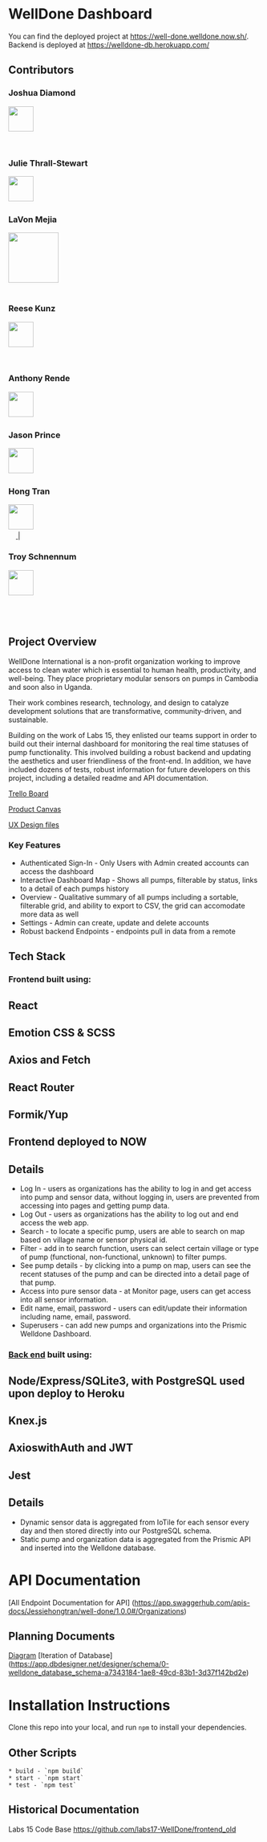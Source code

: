 # WellDone Dashboard

You can find the deployed project at https://well-done.welldone.now.sh/.
Backend is deployed at https://welldone-db.herokuapp.com/ 

## Contributors
### Joshua Diamond
[<img src="https://avatars2.githubusercontent.com/u/46494969?s=400&v=4" width = "50" />](https://avatars2.githubusercontent.com/u/46494969?s=400&v=4)  
[<img src="https://github.com/favicon.ico" width="15"> ](https://github.com/Josh-Diamond)                           
[ <img src="https://static.licdn.com/sc/h/al2o9zrvru7aqj8e1x2rzsrca" width="15"> ](https://www.linkedin.com/in/josh-e-diamond/) 
 
### Julie Thrall-Stewart 
[<img src="https://avatars3.githubusercontent.com/u/51095071?s=400&v=4" width = "50" />](https://avatars3.githubusercontent.com/u/51095071?s=400&v=4)
[<img src="https://github.com/favicon.ico" width="15"> ](https://github.com/juliehtrallstewart)

### LaVon Mejia
[<img src="https://avatars2.githubusercontent.com/u/5023620?s=400&u=f90e57af87fdd9d4d9396344c92c40968a882116&v=4" width = "100" />](https://avatars2.githubusercontent.com/u/5023620?s=400&u=f90e57af87fdd9d4d9396344c92c40968a882116&v=4)
[<img src="https://github.com/favicon.ico" width="15"> ](https://github.com/lavonmejia)                                       
[ <img src="https://static.licdn.com/sc/h/al2o9zrvru7aqj8e1x2rzsrca" width="15"> ](https://www.linkedin.com/in/lavonmejia/) 

### Reese Kunz	
[<img src="https://avatars3.githubusercontent.com/u/50683954?s=400&v=4" width = "50" />](https://avatars3.githubusercontent.com/u/50683954?s=400&v=4)  
[<img src="https://github.com/favicon.ico" width="15"> ](https://github.com/reesekunz)        
[ <img src="https://static.licdn.com/sc/h/al2o9zrvru7aqj8e1x2rzsrca" width="15"> ](https://www.linkedin.com/in/reesekunz/) 

### Anthony Rende 	
[<img src="https://avatars1.githubusercontent.com/u/20798984?s=400&v=4" width = "50" />](https://avatars1.githubusercontent.com/u/20798984?s=400&v=4) 
[<img src="https://github.com/favicon.ico" width="15"> ](https://github.com/jazz-code)   

### Jason Prince  	
[<img src="https://avatars3.githubusercontent.com/u/20310701?s=400&v=4" width = "50" />](https://avatars3.githubusercontent.com/u/20310701?s=400&v=4) 
[<img src="https://github.com/favicon.ico" width="15"> ](https://github.com/endersgame1977) 

### Hong Tran	
[<img src="https://avatars2.githubusercontent.com/u/50851248?s=400&v=4" width = "50" />](https://avatars2.githubusercontent.com/u/50851248?s=400&v=4) 
[<img src="https://github.com/favicon.ico" width="15"> ](https://github.com/Jessiehongtran)                                 
[ <img src="https://static.licdn.com/sc/h/al2o9zrvru7aqj8e1x2rzsrca" width="15"> ](https://www.linkedin.com/in/hong-jessie-tran-35970286/) |                      

### Troy Schnennum 
[<img src="https://avatars2.githubusercontent.com/u/51007480?s=400&v=4" width = "50" />](https://avatars2.githubusercontent.com/u/51007480?s=400&v=4) 
[<img src="https://github.com/favicon.ico" width="15"> ](https://github.com/TroySchennum)                                 

    
<br>
<br>


## Project Overview

WellDone International is a non-profit organization working to improve access to clean water which is essential to human health, productivity, and well-being. They place proprietary modular sensors on pumps in Cambodia and soon also in Uganda.

Their  work combines research, technology, and design to catalyze development solutions that are transformative, community-driven, and sustainable.

Building on the work of Labs 15, they enlisted our teams support in order to build out their internal dashboard for monitoring the real time statuses of pump functionality.  This involved building a robust backend and updating the aesthetics and user friendliness of the front-end.  In addition, we have included dozens of tests, robust information for future developers on this project, including a detailed readme and API documentation.

[Trello Board](https://trello.com/b/BhNi8L2H/labs-17-welldone)

[Product Canvas](https://www.notion.so/2505aad2c6a24aa2bd68c332370bfbfc?v=fcba394b346b46f6a8c2673571dc7151)

[UX Design files](https://www.figma.com/file/VtIl2XiHAPvsDYvmdejQFc/WellDone-Hand-off)


### Key Features

- Authenticated Sign-In - Only Users with Admin created accounts can access the dashboard 
- Interactive Dashboard Map - Shows all pumps, filterable by status, links to a detail of each pumps history 
- Overview - Qualitative summary of all pumps including a sortable, filterable grid, and ability to export to CSV, the grid can accomodate more data as well   
- Settings - Admin can create, update and delete accounts
- Robust backend Endpoints - endpoints pull in data from a remote 

## Tech Stack
### Frontend built using:
## React 
## Emotion CSS & SCSS
## Axios and Fetch
## React Router
## Formik/Yup
## Frontend deployed to NOW
## Details
- Log In - users as organizations has the ability to log in and get access into pump and sensor data, without logging in, users are prevented from accessing into pages and getting pump data. 
- Log Out - users as organizations has the ability to log out and end access the web app. 
- Search - to locate a specific pump, users are able to search on map based on village name or sensor physical id. 
- Filter - add in to search function, users can select certain village or type of pump (functional, non-functional, unknown) to filter pumps. 
- See pump details - by clicking into a pump on map, users can see the recent statuses of the pump and can be directed into a detail page of that pump.
- Access into pure sensor data - at Monitor page, users can get access into all sensor information. 
- Edit name, email, password - users can edit/update their information including name, email, password. 
- Superusers - can add new pumps and organizations into the Prismic Welldone Dashboard.

### [Back end](https://github.com/labs17-WellDone/backend) built using:
## Node/Express/SQLite3, with PostgreSQL used upon deploy to Heroku
## Knex.js
## AxioswithAuth and JWT
## Jest
## Details
- Dynamic sensor data is aggregated from IoTile for each sensor every day and then stored directly into our PostgreSQL schema.
- Static pump and organization data is aggregated from the Prismic API and inserted into 
the Welldone database.


# API Documentation
[All Endpoint Documentation for API] (https://app.swaggerhub.com/apis-docs/Jessiehongtran/well-done/1.0.0#/Organizations)


## Planning Documents
[Diagram](https://github.com/labs17-WellDone/backend)
[Iteration of Database] (https://app.dbdesigner.net/designer/schema/0-welldone_database_schema-a7343184-1ae8-49cd-83b1-3d37f142bd2e)


# Installation Instructions
Clone this repo into your local, and run `npm` to install your dependencies.

## Other Scripts

    * build - `npm build`
    * start - `npm start`
    * test - `npm test`

## Historical Documentation
Labs 15 Code Base
https://github.com/labs17-WellDone/frontend_old
